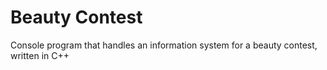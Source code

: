 # Beauty Contest
Console program that handles an information system for a beauty contest, written in C++
